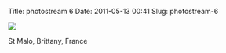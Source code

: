 Title: photostream 6
Date: 2011-05-13 00:41
Slug: photostream-6

[![](http://martinfowler.com/photos/6.jpg)](http://martinfowler.com/photos/6.html)

</p>

</p>

St Malo, Brittany, France

</p>

